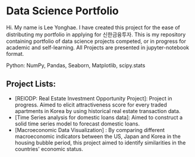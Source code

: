 # Data Science Portfolio 

Hi. My name is Lee Yonghae. I have created this project for the ease of distributing my portfolio in applying for 신한금융투자. This is my repository containing portfolio of data science projects competed, or in progress for academic and self-learning. 
All Projects are presented in jupyter-notebook format.

Python: NumPy, Pandas, Seaborn, Matplotlib, scipy.stats 

## Project Lists: 
- [REIODP: Real Estate Investment Opportunity Project]: Project in progress. Aimed to elicit attractiveness score for every traded apartments in Korea by using historical real estate transaction data.  
- [Time Series analysis for domestic loans data]: Aimed to construct a solid time series model to forecast domestic loans. 
- [Macroeconomic Data Visualization] : By comparing different macroeconomic indicators between the US, Japan and Korea in the housing bubble period, this project aimed to identify similarities in the countries' economic status. 
